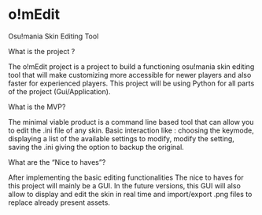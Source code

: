 # o!mEdit
Osu!mania Skin Editing Tool

What is the project ?

The o!mEdit project is a project to build a functioning osu!mania skin editing tool that will make customizing more accessible for newer players and also faster for experienced players. This project will be using Python for all parts of the project (Gui/Application).

What is the MVP?

The minimal viable product is a command line based tool that can allow you to edit the .ini file of any skin. Basic interaction like : choosing the keymode, displaying a list of the available settings to modify, modify the setting, saving the .ini giving the option to backup the original.

What are the “Nice to haves”?

After implementing the basic editing functionalities The nice to haves for this project will mainly be a GUI. In the future versions, this GUI will also allow to display and edit the skin in real time and import/export .png files to replace already present assets.
